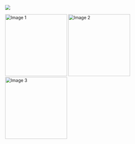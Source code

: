 
![](https://github.com/pcox3/UI-Animation-Project/blob/49834febfee0a6bb91c5819e50fa08c96d091343/video.gif)
<p align="start">
  <img src="https://github.com/pcox3/UI-Animation-Project/blob/main/img1.png?raw=true" alt="Image 1" width="200"/>
  <img src="https://github.com/pcox3/UI-Animation-Project/blob/main/img2.png?raw=true" alt="Image 2" width="200"/>
  <img src="https://github.com/pcox3/UI-Animation-Project/blob/main/img3.png?raw=true" alt="Image 3" width="200"/>
</p>
